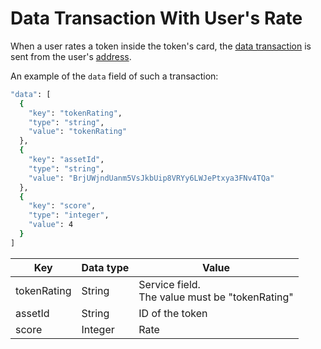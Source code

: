# Data Transaction With User's Rate

When a user rates a token inside the token's card, the [data transaction](/en/blockchain/transaction-type/data-transaction) is sent from the user's [address](/en/blockchain/account/address).

An example of the `data` field of such a transaction:

```bash
"data": [
  {
    "key": "tokenRating",
    "type": "string",
    "value": "tokenRating"
  },
  {
    "key": "assetId",
    "type": "string",
    "value": "BrjUWjndUanm5VsJkbUip8VRYy6LWJePtxya3FNv4TQa"
  },
  {
    "key": "score",
    "type": "integer",
    "value": 4
  }
]
```

| Key | Data type | Value  |
|---|---|---|
| tokenRating | String |  Service field. <br>The value must be "tokenRating" |
| assetId | String | ID of the token |
| score  |  Integer | Rate |
